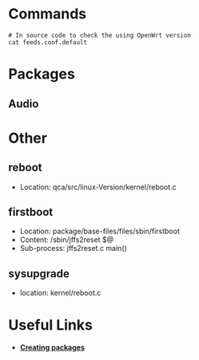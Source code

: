 <link rel="stylesheet" type="text/css" href="../../styles.css">

# Commands
``` Shell
# In source code to check the using OpenWrt version
cat feeds.conf.default

```

# Packages
## Audio


# Other
## reboot
- Location: qca/src/linux-Version/kernel/reboot.c

## firstboot
- Location: package/base-files/files/sbin/firstboot
- Content: /sbin/jffs2reset $@
- Sub-process: jffs2reset.c main()

## sysupgrade
- location: kernel/reboot.c

# Useful Links
- **[Creating packages]("https://openwrt.org/docs/guide-developer/packages")**

